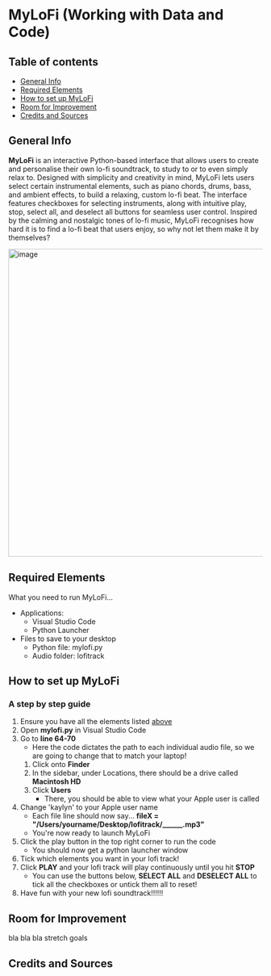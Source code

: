 # MyLoFi (Working with Data and Code)

## Table of contents
* [General Info](#general-info)
* [Required Elements](#required-elements)
* [How to set up MyLoFi](#how-to-set-up-mylofi)
* [Room for Improvement](#room-for-improvement)
* [Credits and Sources](#credits-and-sources)

## General Info
**MyLoFi** is an interactive Python-based interface that allows users to create and personalise their own lo-fi soundtrack, to study to or to even simply relax to. Designed with simplicity and creativity in mind, MyLoFi lets users select certain instrumental elements, such as piano chords, drums, bass, and ambient effects, to build a relaxing, custom lo-fi beat. The interface features checkboxes for selecting instruments, along with intuitive play, stop, select all, and deselect all buttons for seamless user control. Inspired by the calming and nostalgic tones of lo-fi music, MyLoFi recognises how hard it is to find a lo-fi beat that users enjoy, so why not let them make it by themselves?

<img width="517" height="610" alt="image" src="https://github.com/user-attachments/assets/58ba1920-7572-45ad-a896-9aac9b228ca6" />

## Required Elements
What you need to run MyLoFi...
* Applications:
  * Visual Studio Code
  * Python Launcher
* Files to save to your desktop
  * Python file: mylofi.py
  * Audio folder: lofitrack

## How to set up MyLoFi
### A step by step guide

1. Ensure you have all the elements listed [above](#required-elements)
2. Open **mylofi.py** in Visual Studio Code
3. Go to **line 64-70**
   * Here the code dictates the path to each individual audio file, so we are going to change that to match your laptop!
   1. Click onto **Finder**
   2. In the sidebar, under Locations, there should be a drive called **Macintosh HD**
   3. Click **Users**
      * There, you should be able to view what your Apple user is called
4. Change 'kaylyn' to your Apple user name
   * Each file line should now say... **fileX = "/Users/yourname/Desktop/lofitrack/______.mp3"**
   *  You're now ready to launch MyLoFi
6. Click the play button in the top right corner to run the code
   * You should now get a python launcher window
7. Tick which elements you want in your lofi track!
8. Click **PLAY** and your lofi track will play continuously until you hit **STOP**
   * You can use the buttons below, **SELECT ALL** and **DESELECT ALL** to tick all the checkboxes or untick them all to reset!
9. Have fun with your new lofi soundtrack!!!!!!

## Room for Improvement
bla bla bla stretch goals

## Credits and Sources
